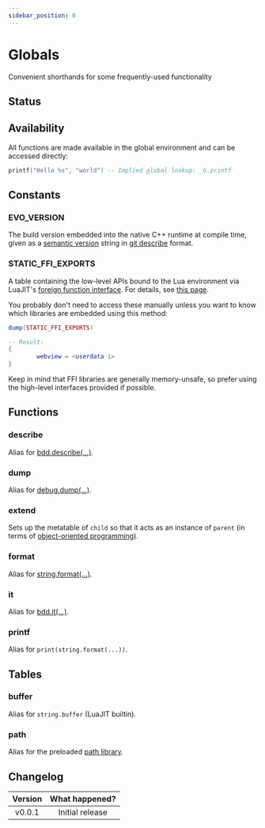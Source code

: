 ```yaml
---
sidebar_position: 0
---
```


# Globals

Convenient shorthands for some frequently-used functionality

## Status

<Experimental/>

## Availability

All functions are made available in the global environment and can be accessed directly:

```lua
printf("Hello %s", "world") -- Implied global lookup: _G.printf
```

## Constants

### EVO_VERSION

The build version embedded into the native C++ runtime at compile time, given as a [semantic version](https://semver.org/) string in [git describe](https://git-scm.com/docs/git-describe) format.

### STATIC_FFI_EXPORTS

A table containing the low-level APIs bound to the Lua environment via LuaJIT's [foreign function interface](http://luajit.org/ext_ffi.html). For details, see [this page](/docs/background-information/luajit/static-ffi-bindings).

You probably don't need to access these manually unless you want to know which libraries are embedded using this method:

```lua title=dump-ffi-exports.lua
dump(STATIC_FFI_EXPORTS)

-- Result:
{
        webview = <userdata 1>
}
```

Keep in mind that FFI libraries are generally memory-unsafe, so prefer using the high-level interfaces provided if possible.

## Functions

### describe

Alias for [bdd.describe(...)](/docs/references/api/libraries/bdd#describe).

### dump

Alias for [debug.dump(...)](/docs/references/api/extensions#debugdump).

### extend

Sets up the metatable of `child` so that it acts as an instance of `parent` (in terms of [object-oriented programming](https://en.wikipedia.org/wiki/Object-oriented_programming)).

<Function>
<Parameters>
<Parameter name="parent" type="table"/>
<Parameter name="child" type="table"/>
</Parameters>
</Function>

### format

Alias for [string.format(...)](https://www.lua.org/manual/5.1/manual.html#pdf-string.format).

### it

Alias for [bdd.it(...)](/docs/references/api/libraries/bdd#it).

### printf

Alias for `print(string.format(...))`.

## Tables

### buffer

Alias for `string.buffer` (LuaJIT builtin).

### path

Alias for the preloaded [path library](/docs/references/api/libraries/path).

## Changelog

| Version | What happened?  |
| :-----: | :-------------: |
| v0.0.1  | Initial release |
